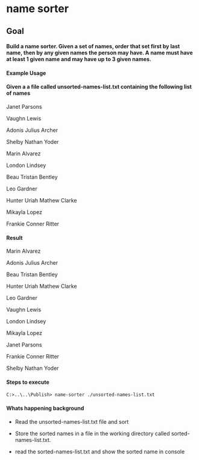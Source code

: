 # name sorter

## Goal

#### Build a name sorter. Given a set of names, order that set first by last name, then by any given names the person may have. A name must have at least 1 given name and may have up to 3 given names.

#### Example Usage

#### Given a a file called unsorted-names-list.txt containing the following list of names

Janet Parsons

Vaughn Lewis

Adonis Julius Archer

Shelby Nathan Yoder

Marin Alvarez

London Lindsey

Beau Tristan Bentley

Leo Gardner

Hunter Uriah Mathew Clarke

Mikayla Lopez

Frankie Conner Ritter


#### Result

Marin Alvarez

Adonis Julius Archer

Beau Tristan Bentley

Hunter Uriah Mathew Clarke

Leo Gardner

Vaughn Lewis

London Lindsey

Mikayla Lopez

Janet Parsons

Frankie Conner Ritter

Shelby Nathan Yoder



#### Steps to execute

```
C:>..\..\Publish> name-sorter ./unsorted-names-list.txt

```

#### Whats happening background

* Read the unsorted-names-list.txt file and sort

* Store the sorted names in a file in the working directory called sorted-names-list.txt.

* read the sorted-names-list.txt and show the sorted name in console

